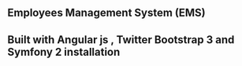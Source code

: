 Employees Management System (EMS)
---------------------------------
Built with Angular js , Twitter Bootstrap 3 and Symfony 2
installation
------------
